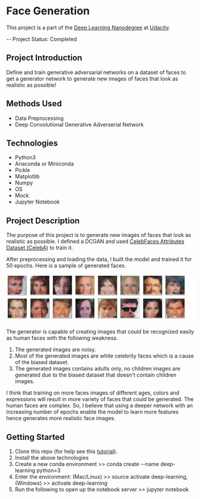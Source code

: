 # Face Generation

This project is a part of the [Deep Learning Nanodegree](https://www.udacity.com/course/deep-learning-nanodegree--nd101) at [Udacity](https://www.udacity.com/).

-- Project Status: Completed

## Project Introduction

Define and train generative adversarial networks on a dataset of faces to get a generator network to generate new images of faces that look as realistic as possible!

## Methods Used

- Data Preprocessing
- Deep Convolutional Generative Adverserial Network

## Technologies

- Python3
- Anaconda or Miniconda
- Pickle
- Matplotlib
- Numpy
- OS
- Mock
- Jupyter Notebook

## Project Description

The purpose of this project is to generate new images of faces that look as realistic as possible. I defined a DCGAN and used [CelebFaces Attributes Dataset (CelebA)](http://mmlab.ie.cuhk.edu.hk/projects/CelebA.html) to train it.

After preprocessing and loading the data, I built the model and trained it for 50 epochs. Here is a sample of generated faces.

![generated faces](faces_samples.png) 

The generator is capable of creating images that could be recognized easily as human faces with the following weakness.

1. The generated images are noisy.
2. Most of the generated images are white celebrity faces which is a cause of the biased dataset.
3. The generated images contains adults only, no children images are generated due to the biased dataset that doesn't contain children images.

I think that training on more faces images of different ages, colors and expressions will result in more variety of faces that could be generated. The human faces are complex. So, I believe that using a deeper network with an increasing number of epochs enable the model to learn more features hence generates more realistic face images.

## Getting Started

1. Clone this repo (for help see this [tutorial](https://help.github.com/en/articles/cloning-a-repository)).
2. Install the above technologies
3. Create a new conda environment >> conda create --name deep-learning python=3
4. Enter the environment: (Mac/Linux) >> source activate deep-learning, (Windows) >> activate deep-learning
4. Run the following to open up the notebook server >> jupyter notebook
